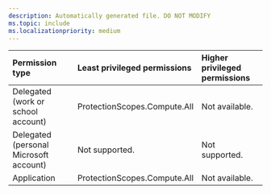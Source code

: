 ```yaml
---
description: Automatically generated file. DO NOT MODIFY
ms.topic: include
ms.localizationpriority: medium
---
```


|Permission type|Least privileged permissions|Higher privileged permissions|
|:---|:---|:---|
|Delegated (work or school account)|ProtectionScopes.Compute.All|Not available.|
|Delegated (personal Microsoft account)|Not supported.|Not supported.|
|Application|ProtectionScopes.Compute.All|Not available.|


